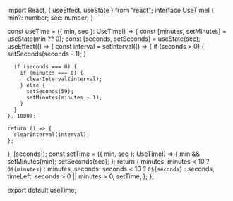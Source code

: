 import React, { useEffect, useState } from "react";
interface UseTimeI {
  min?: number;
  sec: number;
}

const useTime = ({ min, sec }: UseTimeI) => {
  const [minutes, setMinutes] = useState<number>(min ?? 0);
  const [seconds, setSeconds] = useState(sec);
  useEffect(() => {
    const interval = setInterval(() => {
      if (seconds > 0) {
        setSeconds(seconds - 1);
      }

      if (seconds === 0) {
        if (minutes === 0) {
          clearInterval(interval);
        } else {
          setSeconds(59);
          setMinutes(minutes - 1);
        }
      }
    }, 1000);

    return () => {
      clearInterval(interval);
    };
  }, [seconds]);
  const setTime = ({ min, sec }: UseTimeI) => {
    min && setMinutes(min);
    setSeconds(sec);
  };
  return {
    minutes: minutes < 10 ? `0${minutes}` : minutes,
    seconds: seconds < 10 ? `0${seconds}` : seconds,
    timeLeft: seconds > 0 || minutes > 0,
    setTime,
  };
};

export default useTime;
